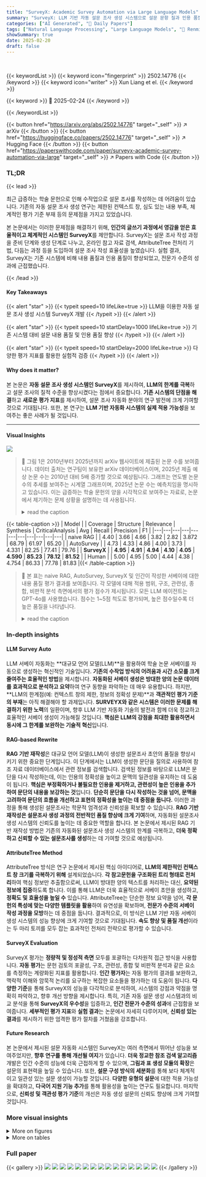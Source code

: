 ```yaml
---
title: "SurveyX: Academic Survey Automation via Large Language Models"
summary: "SurveyX: LLM 기반 자동 설문 조사 생성 시스템으로 설문 문항 질과 인용 품질 향상에 성공!"
categories: ["AI Generated", "🤗 Daily Papers"]
tags: ["Natural Language Processing", "Large Language Models", "🏢 Renmin University of China",]
showSummary: true
date: 2025-02-20
draft: false
---
```


<br>

{{< keywordList >}}
{{< keyword icon="fingerprint" >}} 2502.14776 {{< /keyword >}}
{{< keyword icon="writer" >}} Xun Liang et el. {{< /keyword >}}
 
{{< keyword >}} 🤗 2025-02-24 {{< /keyword >}}
 
{{< /keywordList >}}

{{< button href="https://arxiv.org/abs/2502.14776" target="_self" >}}
↗ arXiv
{{< /button >}}
{{< button href="https://huggingface.co/papers/2502.14776" target="_self" >}}
↗ Hugging Face
{{< /button >}}
{{< button href="https://paperswithcode.com/paper/surveyx-academic-survey-automation-via-large" target="_self" >}}
↗ Papers with Code
{{< /button >}}




### TL;DR


{{< lead >}}

최근 급증하는 학술 문헌으로 인해 수작업으로 설문 조사를 작성하는 데 어려움이 있습니다. 기존의 자동 설문 조사 생성 연구는 제한된 컨텍스트 창, 심도 있는 내용 부족, 체계적인 평가 기준 부재 등의 문제점을 가지고 있었습니다. 

본 논문에서는 이러한 문제점을 해결하기 위해, **인간의 글쓰기 과정에서 영감을 얻은 효율적이고 체계적인 시스템인 SurveyX**를 제안합니다. SurveyX는 설문 조사 작성 과정을 준비 단계와 생성 단계로 나누고, 온라인 참고 자료 검색, AttributeTree 전처리 기법, 다듬는 과정 등을 도입하여 설문 조사 작성 효율성을 높였습니다. 실험 결과, SurveyX는 기존 시스템에 비해 내용 품질과 인용 품질이 향상되었고, 전문가 수준의 성과에 근접했습니다.

{{< /lead >}}


#### Key Takeaways

{{< alert "star" >}}
{{< typeit speed=10 lifeLike=true >}} LLM을 이용한 자동 설문 조사 생성 시스템 SurveyX 개발 {{< /typeit >}}
{{< /alert >}}

{{< alert "star" >}}
{{< typeit speed=10 startDelay=1000 lifeLike=true >}} 기존 시스템 대비 설문 내용 품질 및 인용 품질 향상 {{< /typeit >}}
{{< /alert >}}

{{< alert "star" >}}
{{< typeit speed=10 startDelay=2000 lifeLike=true >}} 다양한 평가 지표를 활용한 실험적 검증 {{< /typeit >}}
{{< /alert >}}

#### Why does it matter?
본 논문은 **자동 설문 조사 생성 시스템인 SurveyX**를 제시하여, **LLM의 한계를 극복**하고 설문 조사의 질적 수준을 향상시켰다는 점에서 중요합니다.  **기존 시스템의 단점을 해결**하고 **새로운 평가 지표**를 제시하여, 설문 조사 자동화 분야의 연구 발전에 크게 기여할 것으로 기대됩니다. 또한, 본 연구는 **LLM 기반 자동화 시스템의 실제 적용 가능성**을 보여주는 좋은 사례가 될 것입니다.

------
#### Visual Insights



![](https://arxiv.org/html/2502.14776/x1.png)

> 🔼 그림 1은 2010년부터 2025년까지 arXiv 웹사이트에 제출된 논문 수를 보여줍니다. 데이터 출처는 연구팀이 보유한 arXiv 데이터베이스이며, 2025년 제출 예상 논문 수는 2010년 대비 5배 증가할 것으로 예상됩니다.  그래프는 연도별 논문 수의 추세를 보여주는 시계열 그래프이며, 2025년 논문 수는 예측치임을 명시하고 있습니다. 이는 급증하는 학술 문헌의 양을 시각적으로 보여주는 자료로, 논문에서 제기하는 문제 상황을 설명하는 데 사용됩니다.
> <details>
> <summary>read the caption</summary>
> Figure 1. The number of papers received annually by the arXiv website from 2010 to 2025, with data sourced from our arXiv database. The projected number of submissions for 2025 is anticipated to be five times greater than that of 2010.
> </details>





{{< table-caption >}}
| Model |  | Coverage | Structure | Relevance | Synthesis | CriticalAnalysis | Avg | Recall | Precision | F1 |
|---|---|---|---|---|---|---|---|---|---|---|
| naive RAG |  | 4.40 | 3.66 | 4.66 | 3.82 | 2.82 | 3.872 | 68.79 | 61.97 | 65.20 |
| AutoSurvey |  | 4.73 | 4.33 | 4.86 | 4.00 | 3.73 | 4.331 | 82.25 | 77.41 | 79.76 |
| **SurveyX** |  | **4.95** | **4.91** | **4.94** | **4.10** | **4.05** | **4.590** | **85.23** | **78.12** | **81.52** |
| Human |  | 5.00 | 4.95 | 5.00 | 4.44 | 4.38 | 4.754 | 86.33 | 77.78 | 81.83 |{{< /table-caption >}}

> 🔼 본 표는 naive RAG, AutoSurvey, SurveyX 및 인간이 작성한 서베이에 대한 내용 품질 평가 결과를 보여줍니다.  각 모델에 대해 적용 범위, 구조, 관련성, 종합, 비판적 분석 측면에서의 평가 점수가 제시됩니다.  모든 LLM 에이전트는 GPT-4o를 사용했습니다. 점수는 1~5점 척도로 평가되며, 높은 점수일수록 더 높은 품질을 나타냅니다.
> <details>
> <summary>read the caption</summary>
> Table 1. Content quality evaluation results of naive RAG, Autosurvey, SurveyX and Human writing. All LLM-Agent is GPT-4o.
> </details>





### In-depth insights


#### LLM Survey Auto
LLM 서베이 자동화는 **대규모 언어 모델(LLM)**을 활용하여 학술 논문 서베이를 자동으로 생성하는 혁신적인 기술입니다. **기존의 수작업 방식의 어려움과 시간 소모를 크게 줄여주는 효율적인 방법**을 제시합니다.  **자동화된 서베이 생성은 방대한 양의 논문 데이터를 효과적으로 분석하고 요약**하여 연구 동향을 파악하는 데 매우 유용합니다.  하지만, **LLM의 한계점(예: 컨텍스트 창의 제한, 정보의 정확성 문제)**과 **객관적인 평가 기준의 부재**는 아직 해결해야 할 과제입니다.  **SURVEYX와 같은 시스템은 이러한 문제를 해결하기 위한 노력**의 일환이며, 향후 LLM 기반 자동화 기술의 발전과 함께 더욱 정교하고 효율적인 서베이 생성이 가능해질 것입니다.  **핵심은 LLM의 강점을 최대한 활용하면서 동시에 그 한계를 보완하는 기술적 혁신**입니다.

#### RAG-based Rewrite
**RAG 기반 재작성**은 대규모 언어 모델(LLM)이 생성한 설문조사 초안의 품질을 향상시키기 위한 중요한 단계입니다. 이 단계에서는 LLM이 생성한 문단을 질의로 사용하여 참조 자료 데이터베이스에서 관련 정보를 검색합니다. 검색된 정보를 바탕으로 LLM은 문단을 다시 작성하는데, 이는 인용의 정확성을 높이고 문맥의 일관성을 유지하는 데 도움이 됩니다. **핵심은 부정확하거나 불필요한 인용을 제거하고, 관련성이 높은 인용을 추가하여 문단의 내용을 보강하는 것**입니다.  **단순히 문단을 다시 작성하는 것을 넘어, 문맥을 고려하여 문단의 흐름을 개선하고 표현의 정확성을 높이는 데 중점을 둡니다.**  이러한 과정을 통해 생성된 설문조사는 학문적 엄격성과 신뢰성을 확보할 수 있습니다.  **RAG 기반 재작성은 설문조사 생성 과정의 전반적인 품질 향상에 크게 기여**하며, 자동화된 설문조사 생성 시스템의 신뢰도를 높이는 데 중요한 역할을 합니다.  본 논문에서 제시된 RAG 기반 재작성 방법은 기존의 자동화된 설문조사 생성 시스템의 한계를 극복하고, **더욱 정확하고 신뢰할 수 있는 설문조사를 생성**하는 데 기여할 것으로 예상됩니다.

#### AttributeTree Method
AttributeTree 방식은 연구 논문에서 제시된 핵심 아이디어로, **LLM의 제한적인 컨텍스트 창 크기를 극복하기 위해** 설계되었습니다.  **각 참고문헌을 구조화된 트리 형태로 전처리**하여 핵심 정보만 추출함으로써, LLM이 방대한 양의 텍스트를 처리하는 대신, **요약된 정보에 집중**하도록 합니다. 이를 통해 LLM은 더욱 효율적으로 서베이 초안을 생성하고, **정확도 및 효율성을 높일 수** 있습니다.  AttributeTree는 단순한 정보 요약을 넘어,  **각 문헌의 특성에 맞는 다양한 템플릿을 활용**하여 유연성을 확보하며,  **전문가 수준의 서베이 작성 과정을 모방**하는 데 중점을 둡니다.  결과적으로, 이 방식은 LLM 기반 자동 서베이 생성 시스템의 성능 향상에 크게 기여할 것으로 기대됩니다.  **속도 향상 및 품질 개선**이라는 두 마리 토끼를 모두 잡는 효과적인 전처리 전략으로 평가할 수 있습니다.

#### SurveyX Evaluation
SurveyX 평가는 **정량적 및 정성적 측면** 모두를 포괄하는 다차원적 접근 방식을 사용합니다.  **자동 평가**는 문헌 검토의 포괄성, 구조, 관련성, 종합 및 비판적 분석과 같은 요소를 측정하는 계량화된 지표를 활용합니다.  **인간 평가자**는 자동 평가의 결과를 보완하고, 맥락적 이해와 암묵적 논리를 요구하는 복잡한 요소들을 평가하는 데 도움이 됩니다.  **다양한 기준**을 통해 SurveyX의 성능을 다각적으로 분석하여, 시스템의 강점과 약점을 명확히 파악하고, 향후 개선 방향을 제시합니다. 특히, 기존 자동 설문 생성 시스템과의 비교 분석을 통해 **SurveyX의 우수성**을 입증하고, **인간 전문가 수준의 성과**에 근접함을 보여줍니다.  **세부적인 평가 지표**와 **실험 결과**는 논문에서 자세히 다루어지며,  **신뢰성 있는 결과**를 제시하기 위한 엄격한 평가 절차를 거쳤음을 강조합니다.

#### Future Research
본 논문에서 제시된 설문 자동화 시스템인 SurveyX는 여러 측면에서 뛰어난 성능을 보여주었지만, **향후 연구를 통해 개선될 여지**가 있습니다.  **더욱 정교한 참조 검색 알고리즘** 개발은 인간 수준의 성능에 더욱 근접하게 할 수 있으며, **그림과 표 생성 모듈의 확장**은 설문의 표현력을 높일 수 있습니다.  또한, **설문 구성 방식의 세분화**를 통해 보다 체계적이고 일관성 있는 설문 생성이 가능할 것입니다.  **다양한 유형의 설문**에 대한 적용 가능성을 확대하고, **다국어 지원 기능 추가**를 통해 활용성을 높이는 연구도 필요합니다.  마지막으로, **신뢰성 및 객관성 평가 기준**의 개선은 자동 생성 설문의 신뢰도 향상에 크게 기여할 것입니다.


### More visual insights

<details>
<summary>More on figures
</summary>


![](https://arxiv.org/html/2502.14776/x2.png)

> 🔼 그림 2는 SurveyX 시스템의 전체 파이프라인을 보여줍니다.  논문에서는  'Paper Retrieval and Material Preprocessing' 단계와 'Paper Writing and Refinement' 단계의 두 가지 주요 단계로 나누어 설명하고 있습니다.  'Paper Retrieval and Material Preprocessing' 단계는  설문조사 주제에 대한 관련 참고 문헌을 수집하고 전처리하여 효율적인 검색을 위한 참고 자료 데이터베이스를 구축하는 과정입니다. 여기에는 키워드 확장 알고리즘, AttributeTree라는 전처리 방법, RAG 기법을 활용한 참고 문헌 재검색 등이 포함됩니다.  'Paper Writing and Refinement' 단계는  수집된 자료를 바탕으로 설문조사 개요 및 본문을 생성하고, 최종적으로 설문조사의 품질을 높이는 단계입니다.  개요 생성, 본문 생성, 최종 수정 단계를 거치며, 그림, 표 등을 추가하여 설문조사의 표현 방식을 다양화하고 가독성을 높입니다.  전체적으로 인간의 설문조사 작성 과정을 모방하여 설계된 시스템임을 보여줍니다.
> <details>
> <summary>read the caption</summary>
> Figure 2. Pipeline of SurveyX.
> </details>



![](https://arxiv.org/html/2502.14776/x3.png)

> 🔼 그림 3은 보조 개요 생성 과정을 보여줍니다.  LLM은 먼저 속성 트리(Attribute Tree)를 기반으로 힌트를 생성하여 보조 개요 생성을 안내합니다. 그런 다음 모든 힌트를 종합하여 LLM은 세분화 전략을 결정하는 데 가장 적합한 진입점을 식별하고 보조 개요를 생성합니다.  즉, LLM이 속성 트리에서 추출한 정보를 바탕으로 힌트를 생성하고, 이 힌트들을 종합 분석하여 논리적이고 구조적인 보조 개요를 만드는 과정을 시각적으로 보여주는 것입니다.
> <details>
> <summary>read the caption</summary>
> Figure 3. An example of generating secondary outlines. LLMs first generate hints based on the attribute tree to guide the generating of the secondary outline. Then, by synthesizing all hints, LLMs identify the most suitable entry points to determine the segmentation strategy and generate the secondary outline.
> </details>



![](https://arxiv.org/html/2502.14776/x4.png)

> 🔼 그림 4는 본 논문의 실험 결과 중 인간 평가 결과를 보여줍니다. 자동 평가와 달리 인간 평가자들이 주관적으로 내용의 포괄성, 구조, 관련성, 종합성, 비판적 분석 능력 등 다섯 가지 측면을 평가하여 점수를 매겼습니다. SURVEYX는 다른 시스템들에 비해 모든 측면에서 더 높은 점수를 받았으며, 특히 구조 측면에서 인간 전문가의 수준에 근접하는 성능을 보였습니다. 이는 SURVEYX가 생성한 설문조사의 질적 우수성을 보여주는 결과입니다.
> <details>
> <summary>read the caption</summary>
> Figure 4. Human evaluation results.
> </details>



![](https://arxiv.org/html/2502.14776/x5.png)

> 🔼 그림 5는 설문 조사의 내용 범위를 평가하기 위한 프롬프트(지시문)를 보여줍니다.  설문 조사 내용의 범위를 1점에서 5점까지 5단계로 평가하도록 평가자에게 지시하는데, 각 점수에 대한 자세한 설명을 제공하여 객관적인 평가를 유도합니다. 점수 1은 매우 좁은 범위를, 점수 5는 매우 넓고 포괄적인 범위를 나타냅니다.
> <details>
> <summary>read the caption</summary>
> Figure 5. Content coverage prompt for evaluation.
> </details>



![](https://arxiv.org/html/2502.14776/x6.png)

> 🔼 이 그림은 설문조사의 내용 구조 평가를 위한 프롬프트(지시문)를 보여줍니다.  설문조사의 논리적 구성과 일관성을 평가하기 위한 척도와 각 척도에 대한 설명(1점부터 5점까지)을 제시합니다.  구체적으로는 논리적 흐름, 섹션 간의 연결성, 내용의 명확성 등을 평가하는 기준이 포함되어 있습니다.  설문조사 작성자가 설문조사의 구조적 측면을 평가하는 데 사용할 수 있도록 자세한 지침을 제공합니다.
> <details>
> <summary>read the caption</summary>
> Figure 6. Content structure prompt for evaluation.
> </details>



![](https://arxiv.org/html/2502.14776/x7.png)

> 🔼 이 그림은 설문조사 내용의 관련성을 평가하기 위한 평가 프롬프트를 보여줍니다.  설문조사의 주제와 내용이 얼마나 잘 일치하는지 다섯 단계로 평가하도록 지시하는 지침이 포함되어 있습니다. 각 점수는 관련성의 정도를 자세하게 설명합니다. 1점은 주제와 전혀 관련이 없음을 나타내고, 5점은 주제와 완벽하게 일치함을 나타냅니다. 이 프롬프트는 자동으로 생성된 설문조사의 질을 객관적으로 평가하는 데 사용됩니다.
> <details>
> <summary>read the caption</summary>
> Figure 7. Content relevance prompt for evaluation.
> </details>



![](https://arxiv.org/html/2502.14776/x8.png)

> 🔼 그림 8은 설문조사 내용의 종합적인 평가를 위한 프롬프트(지시문)를 보여줍니다.  설문조사 내용이 서로 다른 연구들을 얼마나 잘 연결하고, 전체적인 패턴이나 모순을 파악하고, 개별 요약을 넘어 통합적인 지적 틀을 구축하는지 평가하기 위한 구체적인 기준과 설명을 제시합니다.  각 점수(1~5점)에 따른 세부적인 설명을 통해 평가자가 설문조사의 종합성을 정확하게 평가할 수 있도록 돕습니다.  다양한 연구들을 효과적으로 통합하고, 전체적인 흐름을 파악하여 종합적인 분석을 제시하는지 여부를 중점적으로 평가합니다.
> <details>
> <summary>read the caption</summary>
> Figure 8. Content synthesis prompt for evaluation.
> </details>



![](https://arxiv.org/html/2502.14776/x9.png)

> 🔼 그림 9는 논문의 평가 지표 중 하나인 '내용 비판적 분석'에 대한 프롬프트(지시문)를 보여줍니다.  이 프롬프트는 평가자가 제출된 설문조사의 내용이 얼마나 심층적이고 비판적으로 기존 연구들을 분석하고 있는지를 평가할 수 있도록 돕습니다.  구체적으로는 연구 방법론의 한계, 이론적 모순, 연구 격차 등을 식별하는 능력을 평가하도록 설계되었습니다.  점수는 1점에서 5점까지이며, 1점은 단순히 기존 연구들을 나열만 하고 비판적 분석이 전혀 없는 경우, 5점은 연구 방법론과 이론들을 엄격하게 비판하고 연구의 한계를 명확히 제시하며 새로운 연구 방향을 제시하는 경우를 의미합니다.
> <details>
> <summary>read the caption</summary>
> Figure 9. Content critical analysis prompt for evaluation.
> </details>



![](https://arxiv.org/html/2502.14776/x10.png)

> 🔼 그림 10은 인용문의 질을 평가하기 위한 프롬프트를 보여줍니다. 평가자는 주어진 주장(Claim)이 주어진 출처(Source)에 충실한지 여부를 '예' 또는 '아니오'로 답변해야 합니다. 주장이 출처에 충실하다는 것은 주장의 핵심 내용이 출처에서 뒷받침될 수 있음을 의미합니다. 이 프롬프트는 자동으로 생성된 설문조사의 인용 정확성을 평가하는 데 사용됩니다.
> <details>
> <summary>read the caption</summary>
> Figure 10. Citation prompt for evaluation.
> </details>



![](https://arxiv.org/html/2502.14776/x11.png)

> 🔼 이 그림은 논문의 실험 과정에서 사용된 참고 문헌의 관련성을 평가하는 방법을 보여줍니다.  구체적으로, 주어진 논문 초록과 주제를 바탕으로 해당 논문이 주제와 얼마나 관련이 있는지 'yes' 또는 'no'로 판단하는 과정을 설명합니다.  이는 자동화된 설문 조사 생성 시스템의 정확성과 효율성을 평가하는 데 중요한 역할을 합니다.  시스템이 관련 없는 논문을 제외하고 실제로 필요한 논문만을 선별하는 능력을 평가하는 지표입니다.
> <details>
> <summary>read the caption</summary>
> Figure 11. Judge relevance for reference paper.
> </details>



![](https://arxiv.org/html/2502.14776/x12.png)

> 🔼 그림 12는 Naive RAG 시스템을 위한 프롬프트를 보여줍니다.  Naive RAG는 자동 설문 생성 시스템의 일부로, 기존의 참고 문헌 요약 대신  LLM이 설문조사 초안을 생성하기 위한 지침으로서 사용되는 프롬프트를 제공합니다. 이 프롬프트는 연구 논문의 개요, 주제, 목표 및 형식에 대한 자세한 지침을 포함하여 LLM이 학문적으로 엄격하고 잘 구성된 설문조사를 생성하도록 안내합니다.  프롬프트는 LLM이 설문조사를 생성하는데 필요한 역할(학술적 검토 논문 저자 및 연구 종합자), 배경 정보, 기술, 목표, 제약 조건 및 출력 형식을 명확하게 정의합니다.
> <details>
> <summary>read the caption</summary>
> Figure 12. Prompts for Naive RAG.
> </details>



![](https://arxiv.org/html/2502.14776/x13.png)

> 🔼 이 그림은 논문의 3.1절 'Preparation Phase'에서 설명하는 참고문헌 전처리 과정에서 사용되는 Attribute Tree의 예시 중 하나입니다.  Method Paper 유형의 논문에 대해, 배경, 문제, 아이디어, 방법, 실험, 결론, 논의, 추가 정보 등의 속성을 트리 구조로 나타내어,  자연어 처리 모델이 논문의 구조와 주요 내용을 효율적으로 이해하고 처리하는데 도움을 주는 것을 보여줍니다.  각 속성 안에는 해당 속성에 대한 더욱 세부적인 정보를 담을 수 있는 하위 속성들이 포함될 수 있습니다. 이러한 Attribute Tree는  자연어 처리 모델의 제한된 문맥 창 크기를 극복하고, 논문의 핵심 정보를 효과적으로 추출하는 데 사용됩니다.
> <details>
> <summary>read the caption</summary>
> Figure 13. Method paper attribute tree.
> </details>



![](https://arxiv.org/html/2502.14776/x14.png)

> 🔼 그림 14는 벤치마크 논문의 속성 트리를 보여줍니다. 이 트리는 벤치마크 논문을 구성하는 주요 요소들을 계층적으로 나타내어, 논문의 구조와 내용을 효율적으로 파악하고 분석하는 데 도움을 줍니다.  트리의 각 노드는 논문의 특정 부분(예: 배경, 문제 정의, 제안 방법, 실험 결과 등)을 나타내고, 하위 노드는 해당 부분의 세부 내용을 나타냅니다. 이러한 계층적 구조를 통해 벤치마크 논문의 주요 구성 요소들을 체계적으로 이해하고, 서로 간의 관계를 명확히 파악할 수 있습니다.  본 그림은 SURVEYX 시스템의 준비 단계에서 참고 자료 전처리 방법인 AttributeTree를 설명하기 위해 사용됩니다.
> <details>
> <summary>read the caption</summary>
> Figure 14. Benchmark paper attribute tree.
> </details>



![](https://arxiv.org/html/2502.14776/x15.png)

> 🔼 이 그림은 이론적 논문의 속성 트리를 보여줍니다. 이론적 논문을 구성하는 주요 요소들을 계층적으로 보여주는 트리 구조로, 배경, 문제 정의, 아이디어, 이론, 실험, 결론, 논의, 추가 정보 등의 세부 항목으로 구성됩니다. 각 항목은 이론적 논문 작성 시 고려해야 할 중요한 측면들을 제시하며, 논문의 구조와 내용을 체계적으로 이해하는 데 도움을 줍니다.
> <details>
> <summary>read the caption</summary>
> Figure 15. Theory paper attribute tree.
> </details>



![](https://arxiv.org/html/2502.14776/x16.png)

> 🔼 그림 16은 설문조사 논문의 속성 트리를 보여줍니다. 이 트리는 설문조사 논문을 구성하는 데 필요한 주요 요소들을 계층적으로 보여줍니다. 배경, 문제 정의, 핵심 어려움, 아이디어, 방법론, 실험, 결론, 논의, 추가 정보 등의 항목이 포함되어 있습니다. 각 항목은 설문조사 논문 작성 과정에서 고려해야 할 세부적인 사항들을 포함합니다. 이 트리는 설문조사 논문을 체계적이고 효율적으로 작성하는 데 도움을 주는 가이드라인 역할을 합니다.  이를 통해, 연구자들은 설문조사 논문의 구조를 명확히 이해하고, 각 요소를 체계적으로 작성하여 논문의 완성도를 높일 수 있습니다.
> <details>
> <summary>read the caption</summary>
> Figure 16. Survey paper attribute tree.
> </details>



</details>




<details>
<summary>More on tables
</summary>


{{< table-caption >}}
| Critical | Analysis |
|---|---|{{< /table-caption >}}
> 🔼 본 표는 SURVEYX 시스템의 성능에 각 구성 요소가 미치는 영향을 분석한 결과를 보여줍니다.  SURVEYX의 다양한 구성요소(검색 알고리즘, AttributeTree 방법, 개요 최적화 방법, RAG 기반 재작성 모듈)를 제거했을 때,  전반적인 성능(Coverage, Structure, Relevance, Synthesis, Critical Analysis, Recall, Precision, F1)이 어떻게 변화하는지를 정량적으로 제시합니다.  특히, 성능이 유의미하게 저하된 경우는 밑줄로 표시하여, 각 구성요소의 중요성을 강조합니다.
> <details>
> <summary>read the caption</summary>
> Table 2. Ablation study results for SurveyX with different components removed. Data with significant declines are indicated by underlines.
> </details>

{{< table-caption >}}
| Ablation Object |  | Coverage | Structure | Relevance | Synthesis |  | Avg | Recall | Precision | F1 |
|---|---|---|---|---|---|---|---|---|---|---|
| Retrieval Algorithm |  | 4.74 | 4.88 | 4.79 | 3.98 | 4.02 | 4.48 | 78.88 | 73.34 | 76.01 |
| AttributeTree Method |  | 4.84 | 4.08 | 4.89 | 3.88 | 3.93 | 4.32 | 60.09 | 56.49 | 58.23 |
| Outline Optimization Method |  | 4.90 | 3.80 | 4.91 | 3.98 | 4.02 | 4.32 | 85.1 | 77.13 | 80.92 |
| RAG-based Rewriting Module |  | 4.92 | 4.89 | 4.93 | 4.00 | 4.00 | 4.55 | 55.37 | 54.95 | 55.16 |
| **No Ablation** |  | **4.95** | **4.91** | **4.94** | **4.10** | **4.05** | **4.590** | **85.23** | **78.12** | **81.52** |{{< /table-caption >}}
> 🔼 표 3은 SURVEYX 시스템의 성능 평가 중 참조 자료 관련 평가 결과를 보여줍니다.  자세히는 세 가지 지표, IoU, Relevance semantic, RelevanceLLM의 결과 값을 제시하여 SURVEYX가 얼마나 관련성 높은 참고자료를 검색하고 활용하는지 보여줍니다. Human(인간 전문가)의 결과와 비교하여 SURVEYX의 성능을 정량적으로 평가합니다.
> <details>
> <summary>read the caption</summary>
> Table 3. Evaluation results of reference relevance.
> </details>

{{< table-caption >}}
| Critical | Analysis |
|---|---|{{< /table-caption >}}
> 🔼 이 표는 논문의 실험에 사용된 20개의 설문 조사 주제 목록과 각 주제에 대한 설문 조사 제목을 보여줍니다. 각 주제는 자연어 처리(NLP) 분야의 특정 주제를 나타내며, 이를 바탕으로 자동화된 설문 조사 생성 시스템의 성능을 평가하기 위한 실험이 수행되었습니다.
> <details>
> <summary>read the caption</summary>
> Table 4. Survey Topics
> </details>

</details>




### Full paper

{{< gallery >}}
<img src="paper_images/1.png" class="grid-w50 md:grid-w33 xl:grid-w25" />
<img src="paper_images/2.png" class="grid-w50 md:grid-w33 xl:grid-w25" />
<img src="paper_images/3.png" class="grid-w50 md:grid-w33 xl:grid-w25" />
<img src="paper_images/4.png" class="grid-w50 md:grid-w33 xl:grid-w25" />
<img src="paper_images/5.png" class="grid-w50 md:grid-w33 xl:grid-w25" />
<img src="paper_images/6.png" class="grid-w50 md:grid-w33 xl:grid-w25" />
<img src="paper_images/7.png" class="grid-w50 md:grid-w33 xl:grid-w25" />
<img src="paper_images/8.png" class="grid-w50 md:grid-w33 xl:grid-w25" />
<img src="paper_images/9.png" class="grid-w50 md:grid-w33 xl:grid-w25" />
<img src="paper_images/10.png" class="grid-w50 md:grid-w33 xl:grid-w25" />
<img src="paper_images/11.png" class="grid-w50 md:grid-w33 xl:grid-w25" />
<img src="paper_images/12.png" class="grid-w50 md:grid-w33 xl:grid-w25" />
<img src="paper_images/13.png" class="grid-w50 md:grid-w33 xl:grid-w25" />
<img src="paper_images/14.png" class="grid-w50 md:grid-w33 xl:grid-w25" />
<img src="paper_images/15.png" class="grid-w50 md:grid-w33 xl:grid-w25" />
{{< /gallery >}}